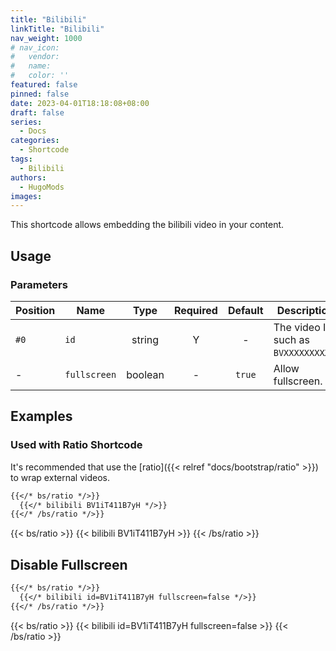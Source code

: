 ```yaml
---
title: "Bilibili"
linkTitle: "Bilibili"
nav_weight: 1000
# nav_icon:
#   vendor: 
#   name: 
#   color: ''
featured: false
pinned: false
date: 2023-04-01T18:18:08+08:00
draft: false
series:
  - Docs
categories:
  - Shortcode
tags:
  - Bilibili
authors:
  - HugoMods
images:
---
```


This shortcode allows embedding the bilibili video in your content.

<!--more-->

## Usage

### Parameters

| Position | Name | Type | Required | Default | Description |
| -------- | ---- | :--: | :------: | :-----: | ----------- |
| `#0` | `id` | string | Y | - | The video ID, such as `BVXXXXXXXXXX`. |
| - | `fullscreen` | boolean | - | `true` | Allow fullscreen. |

## Examples

### Used with Ratio Shortcode

It's recommended that use the [ratio]({{< relref "docs/bootstrap/ratio" >}}) to wrap external videos.

```markdown
{{</* bs/ratio */>}}
  {{</* bilibili BV1iT411B7yH */>}}
{{</* /bs/ratio */>}}
```

{{< bs/ratio >}}
  {{< bilibili BV1iT411B7yH >}}
{{< /bs/ratio >}}

## Disable Fullscreen

```markdown
{{</* bs/ratio */>}}
  {{</* bilibili id=BV1iT411B7yH fullscreen=false */>}}
{{</* /bs/ratio */>}}
```

{{< bs/ratio >}}
  {{< bilibili id=BV1iT411B7yH fullscreen=false >}}
{{< /bs/ratio >}}
